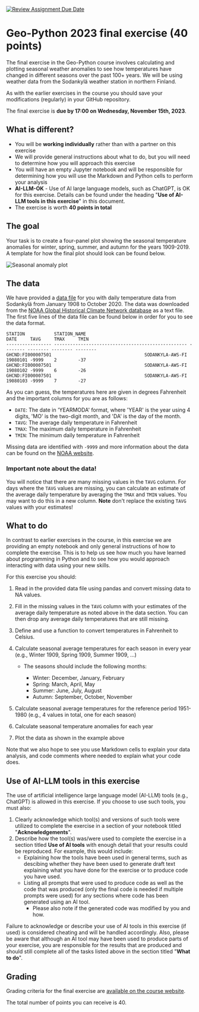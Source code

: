 [![Review Assignment Due Date](https://classroom.github.com/assets/deadline-readme-button-22041afd0340ce965d47ae6ef1cefeee28c7c493a6346c4f15d667ab976d596c.svg)](https://classroom.github.com/a/1e8GHWdA)
# Geo-Python 2023 final exercise (40 points)

The final exercise in the Geo-Python course involves calculating and plotting seasonal weather anomalies to see how temperatures have changed in different seasons over the past 100+ years. We will be using weather data from the Sodankylä weather station in northern Finland.

As with the earlier exercises in the course you should save your modifications (regularly) in your GitHub repository.

The final exercise is **due by 17:00 on Wednesday, November 15th, 2023**.

## What is different?

- You will be **working individually** rather than with a partner on this exercise
- We will provide general instructions about what to do, but you will need to determine how you will approach this exercise
- You will have an empty Jupyter notebook and will be responsible for determining how you will use the Markdown and Python cells to perform your analysis
- **AI-LLM-OK** - Use of AI large language models, such as ChatGPT, is OK for this exercise. Details can be found under the heading "**Use of AI-LLM tools in this exercise**" in this document.
- The exercise is worth **40 points in total**

## The goal

Your task is to create a four-panel plot showing the seasonal temperature anomalies for winter, spring, summer, and autumn for the years 1909-2019. A template for how the final plot should look can be found below.

![Seasonal anomaly plot](img/axes.png)

## The data

We have provided a [data file](data/2315676.txt) for you with daily temperature data from Sodankylä from January 1908 to October 2020. The data was downloaded from the [NOAA Global Historical Climate Network database](https://www.ncdc.noaa.gov/cdo-web/datasets#GHCND) as a text file. The first five lines of the data file can be found below in order for you to see the data format.

```
STATION           STATION_NAME                                       DATE     TAVG     TMAX     TMIN     
----------------- -------------------------------------------------- -------- -------- -------- -------- 
GHCND:FI000007501                                   SODANKYLA-AWS-FI 19080101 -9999    2        -37      
GHCND:FI000007501                                   SODANKYLA-AWS-FI 19080102 -9999    6        -26      
GHCND:FI000007501                                   SODANKYLA-AWS-FI 19080103 -9999    7        -27  
```

As you can guess, the temperatures here are given in degrees Fahrenheit and the important columns for you are as follows:

- `DATE`: The date in 'YEARMODA' format, where 'YEAR' is the year using 4 digits, 'MO' is the two-digit month, and 'DA' is the day of the month.
- `TAVG`: The average daily temperature in Fahrenheit
- `TMAX`: The maximum daily temperature in Fahrenheit
- `TMIN`: The minimum daily temperature in Fahrenheit

Missing data are identified with `-9999` and more information about the data can be found on the [NOAA website](https://www.ncdc.noaa.gov/cdo-web/datasets#GHCND).

### Important note about the data!

You will notice that there are many missing values in the `TAVG` column. For days where the `TAVG` values are missing, you can calculate an estimate of the average daily temperature by averaging the `TMAX` and `TMIN` values. You may want to do this in a new column. **Note** don't replace the existing `TAVG` values with your estimates!

## What to do

In contrast to earlier exercises in the course, in this exercise we are providing an empty notebook and only general instructions of how to complete the exercise. This is to help us see how much you have learned about programming in Python and to see how you would approach interacting with data using your new skills.

For this exercise you should:

1. Read in the provided data file using pandas and convert missing data to NA values.
2. Fill in the missing values in the `TAVG` column with your estimates of the average daily temperature as noted above in the data section. You can then drop any average daily temperatures that are still missing.
3. Define and use a function to convert temperatures in Fahrenheit to Celsius.
4. Calculate seasonal average temperatures for each season in every year (e.g., Winter 1909, Spring 1909, Summer 1909, ...)

    - The seasons should include the following months:
    
        - Winter: December, January, February
        - Spring: March, April, May
        - Summer: June, July, August
        - Autumn: September, October, November

5. Calculate seasonal average temperatures for the reference period 1951-1980 (e.g., 4 values in total, one for each season)
6. Calculate seasonal temperature anomalies for each year
7. Plot the data as shown in the example above

Note that we also hope to see you use Markdown cells to explain your data analysis, and code comments where needed to explain what your code does.

## Use of AI-LLM tools in this exercise

The use of artificial intelligence large language model (AI-LLM) tools (e.g., ChatGPT) is allowed in this exercise. If you choose to use such tools, you must also:

1. Clearly acknowledge which tool(s) and versions of such tools were utilized to complete the exercise in a section of your notebook titled "**Acknowledgements**".
2. Describe how the tool(s) was/were used to complete the exercise in a section titled **Use of AI tools** with enough detail that your results could be reproduced. For example, this would include:
    - Explaining how the tools have been used in general terms, such as descibing whether they have been used to generate draft text explaining what you have done for the exercise or to produce code you have used.
    - Listing all prompts that were used to produce code as well as the code that was produced (only the final code is needed if multiple prompts were used) for any sections where code has been generated using an AI tool.
        - Please also note if the generated code was modified by you and how.

Failure to acknowledge or describe your use of AI tools in this exercise (if used) is considered cheating and will be handled accordingly. Also, please be aware that although an AI tool may have been used to produce parts of your exercise, you are responsible for the results that are produced and should still complete all of the tasks listed above in the section titled "**What to do**".

## Grading

Grading criteria for the final exercise are [available on the course website](https://geo-python-site.readthedocs.io/en/latest/final-exercise/grading.html).

The total number of points you can receive is 40.
